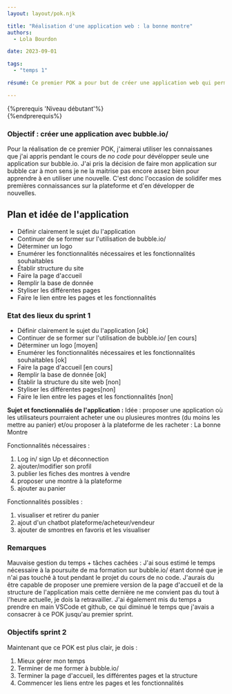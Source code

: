 ```yaml
---
layout: layout/pok.njk

title: "Réalisation d'une application web : la bonne montre"
authors:
  - Lola Bourdon

date: 2023-09-01

tags: 
  - "temps 1"

résumé: Ce premier POK a pour but de créer une application web qui permettrait de revendre des montres d'occasions entre particuliers à Marseille en utilisant la plateforme bubble.io/ que j'ai récemment appris à utiliser.

---
```


{%prerequis 'Niveau débutant'%}  
{%endprerequis%}

### Objectif : créer une application avec bubble.io/

Pour la réalisation de ce premier POK, j'aimerai utiliser les connaissanes que j'ai appris pendant le cours de <em> no code </em> pour dévélopper seule une application sur bubble.io. J'ai pris la décision de faire mon application sur bubble car à mon sens je ne la maitrise pas encore assez bien pour apprendre à en utiliser une nouvelle. C'est donc l'occasion de solidifer mes premières connaissances sur la plateforme et d'en développer de nouvelles.

## Plan et idée de l'application


- Définir clairement le sujet du l'application
- Continuer de se former sur l'utilisation de bubble.io/ 
- Déterminer un logo
- Enumérer les fonctionnalités nécessaires et les fonctionnalités souhaitables
- Établir structure du site
- Faire la page d'accueil
- Remplir la base de donnée 
- Styliser les différentes pages
- Faire le lien entre les pages et les fonctionnalités 



### Etat des lieux du sprint 1

- Définir clairement le sujet du l'application [ok]
- Continuer de se former sur l'utilisation de bubble.io/ [en cours]
- Déterminer un logo [moyen]
- Enumérer les fonctionnalités nécessaires et les fonctionnalités souhaitables [ok]
- Faire la page d'accueil [en cours]
- Remplir la base de donnée [ok]
- Établir la structure du site web [non]
- Styliser les différentes pages[non]
- Faire le lien entre les pages et les fonctionnalités [non]

<strong> Sujet et fonctionnaliés de l'application :</strong> 
Idée : proposer une application où les utilisateurs pourraient acheter une ou plusieures montres (du moins les mettre au panier) et/ou proposer à la plateforme de les racheter : La bonne Montre

Fonctionnalités nécessaires :

1. Log in/ sign Up et déconnection
2. ajouter/modifier son profil 
3. publier les fiches des montres à vendre
4. proposer une montre à la plateforme
5. ajouter au panier

Fonctionnalités possibles :

1. visualiser et retirer du panier 
2. ajout d'un chatbot plateforme/acheteur/vendeur
3. ajouter de smontres en favoris et les visualiser


### Remarques

Mauvaise gestion du temps + tâches cachées : J'ai sous estimé le temps nécessaire à la poursuite de ma formation sur bubble.io/ étant donné que je n'ai pas touché à tout pendant le projet du cours de no code. J'aurais du être capable de proposer une premiere version de la page d'accueil et de la structure de l'application mais cette dernière ne me convient pas du tout à l'heure actuelle, je dois la retravailler. J'ai également mis du temps a prendre en main VSCode et github, ce qui diminué le temps que j'avais a consacrer à ce POK jusqu'au premier sprint.

### Objectifs sprint 2

Maintenant que ce POK est plus clair, je dois :
1. Mieux gérer mon temps 
2. Terminer de me former à bubble.io/
3. Terminer la page d'accueil, les différentes pages et la structure 
4. Commencer les liens entre les pages et les fonctionnalités

